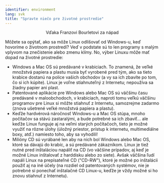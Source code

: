 ```yaml
---
identifier: environment
lang: svk
title: "Spravte niečo pre životné prostredie"
---
```


<p align="center">Vďaka Franzovi Bourletovi za nápad

Môžete sa opýtať, ako sa môže Linux odlišovať od Windows-u, keď hovoríme o životnom prostredí? Veď v podstate sú to len programy s malým vplyvom na znečistenie alebo zmenu klímy. No, výber Linuxu môže mať dopad na životné prostredie:

<ul>

<li>Windows a Mac OS sú predávané v krabiciach. To znamená, že veľké množstvá papiera a plastu musia byť vyrobené pred tým, ako sa tieto krabice dostanú na police vašich obchodov (a vy sa ich zbavíte po tom, čo si ich kúpite). Linux je voľne stiahnuteľný z Internetu; nepoužíva sa žiadny papier ani plast.</li>

<li>Patentované aplikácie pre Windows alebo Mac OS sú väčšinu času predávané v maloobchodoch, v krabiciach, naproti tomu veľkú väčšinu programov pre Linux si môžte stiahnuť z Internetu, samozrejme zadarmo (znova ušetrené veľké množstvá papiera a plastu).</li>

<li>Keďže hardvérová náročnosť Windows-u a Mac OS stúpa, mnoho počítačov sa stávú zastaralými, a bude potrebné sa ich zbaviť... ale keďže Linux funguje aj na veľmi starých počítačoch, tieto je možné využiť na rôzne úlohy (úložný priestor, prístup k internetu, multimediálne boxy, atď.) namiesto toho, aby sa vyhodili!</li>

<li>Milióny CD sú vyrábané len aby na nich bol Windows alebo Mac OS, ktoré sa dávajú do krabíc, a sú predávané zákazníkom. Linux je tiež nutné pred inštaláciou napáliť na CD (vo väčšine prípadov, aj keď je možné Linux inštalovať z harddisku alebo zo siete). Avšak väčšina ľudí napáli Linux na prepísateľné CD ("CD-RW"), ktoré je možné po inštalácii použiť aj na iné účely (na rozdiel od patentovaných systémov, nie je potrebné si ponechať inštalačné CD Linux-u, keďže je vždy možné si ho znovu stiahnuť z Internetu). </li>

</ul>




